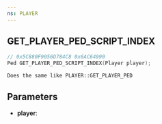 ```yaml
---
ns: PLAYER
---
```

## GET_PLAYER_PED_SCRIPT_INDEX

```c
// 0x5C880F9056D784C8 0x6AC64990
Ped GET_PLAYER_PED_SCRIPT_INDEX(Player player);
```

```
Does the same like PLAYER::GET_PLAYER_PED
```

## Parameters
* **player**:

